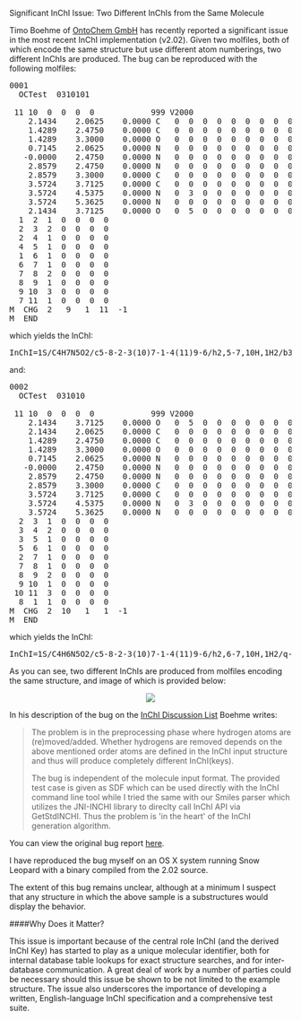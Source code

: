 Significant InChI Issue: Two Different InChIs from the Same Molecule

Timo Boehme of [OntoChem GmbH](http://www.ontochem.com/) has recently reported a significant issue in the most recent InChI implementation (v2.02). Given two molfiles, both of which encode the same structure but use different atom numberings, two different InChIs are produced. The bug can be reproduced with the following molfiles:

<pre class="console">
0001
  OCTest  0310101

 11 10  0  0  0  0            999 V2000
    2.1434    2.0625    0.0000 C   0  0  0  0  0  0  0  0  0  0  0  0
    1.4289    2.4750    0.0000 C   0  0  0  0  0  0  0  0  0  0  0  0
    1.4289    3.3000    0.0000 O   0  0  0  0  0  0  0  0  0  0  0  0
    0.7145    2.0625    0.0000 N   0  0  0  0  0  0  0  0  0  0  0  0
   -0.0000    2.4750    0.0000 N   0  0  0  0  0  0  0  0  0  0  0  0
    2.8579    2.4750    0.0000 N   0  0  0  0  0  0  0  0  0  0  0  0
    2.8579    3.3000    0.0000 C   0  0  0  0  0  0  0  0  0  0  0  0
    3.5724    3.7125    0.0000 C   0  0  0  0  0  0  0  0  0  0  0  0
    3.5724    4.5375    0.0000 N   0  3  0  0  0  0  0  0  0  0  0  0
    3.5724    5.3625    0.0000 N   0  0  0  0  0  0  0  0  0  0  0  0
    2.1434    3.7125    0.0000 O   0  5  0  0  0  0  0  0  0  0  0  0
  1  2  1  0  0  0  0
  2  3  2  0  0  0  0
  2  4  1  0  0  0  0
  4  5  1  0  0  0  0
  1  6  1  0  0  0  0
  6  7  1  0  0  0  0
  7  8  2  0  0  0  0
  8  9  1  0  0  0  0
  9 10  3  0  0  0  0
  7 11  1  0  0  0  0
M  CHG  2   9   1  11  -1
M  END
</pre>

which yields the InChI:

<pre class="console">
InChI=1S/C4H7N5O2/c5-8-2-3(10)7-1-4(11)9-6/h2,5-7,10H,1H2/b3-2-
</pre>

and:

<pre class="console">
0002
  OCTest  031010

 11 10  0  0  0  0            999 V2000
    2.1434    3.7125    0.0000 O   0  5  0  0  0  0  0  0  0  0  0  0
    2.1434    2.0625    0.0000 C   0  0  0  0  0  0  0  0  0  0  0  0
    1.4289    2.4750    0.0000 C   0  0  0  0  0  0  0  0  0  0  0  0
    1.4289    3.3000    0.0000 O   0  0  0  0  0  0  0  0  0  0  0  0
    0.7145    2.0625    0.0000 N   0  0  0  0  0  0  0  0  0  0  0  0
   -0.0000    2.4750    0.0000 N   0  0  0  0  0  0  0  0  0  0  0  0
    2.8579    2.4750    0.0000 N   0  0  0  0  0  0  0  0  0  0  0  0
    2.8579    3.3000    0.0000 C   0  0  0  0  0  0  0  0  0  0  0  0
    3.5724    3.7125    0.0000 C   0  0  0  0  0  0  0  0  0  0  0  0
    3.5724    4.5375    0.0000 N   0  3  0  0  0  0  0  0  0  0  0  0
    3.5724    5.3625    0.0000 N   0  0  0  0  0  0  0  0  0  0  0  0
  2  3  1  0  0  0  0
  3  4  2  0  0  0  0
  3  5  1  0  0  0  0
  5  6  1  0  0  0  0
  2  7  1  0  0  0  0
  7  8  1  0  0  0  0
  8  9  2  0  0  0  0
  9 10  1  0  0  0  0
 10 11  3  0  0  0  0
  8  1  1  0  0  0  0
M  CHG  2  10   1   1  -1
M  END
</pre>

which yields the InChI:

<pre class="console">
InChI=1S/C4H6N5O2/c5-8-2-3(10)7-1-4(11)9-6/h2,6-7,10H,1H2/q-1/p+1/b3-2-
</pre>

As you can see, two different InChIs are produced from molfiles encoding the same structure, and image of which is provided below:

<center><img src="http://depth-first.s3.amazonaws.com/20100311/inchi-bug.png"></img></center>

In his description of the bug on the [InChI Discussion List](http://sourceforge.net/mailarchive/message.php?msg_name=4B98AD34.5000307%40ontochem.com) 
Boehme writes:

>The problem is in the preprocessing phase where hydrogen atoms are
(re)moved/added. Whether hydrogens are removed depends on the above
mentioned order atoms are defined in the InChI input structure and thus
will produce completely different InChI(keys).
>
>The bug is independent of the molecule input format. The provided test
case is given as SDF which can be used directly with the InChI command
line tool while I tried the same with our Smiles parser which utilizes
the JNI-INCHI library to direclty call InChI API via GetStdINCHI. Thus
the problem is 'in the heart' of the InChI generation algorithm.

You can view the original bug report [here](http://sourceforge.net/tracker/?func=detail&aid=2967428&group_id=136669&atid=741489).

I have reproduced the bug myself on an OS X system running Snow Leopard with a binary compiled from the 2.02 source.

The extent of this bug remains unclear, although at a minimum I suspect that any structure in which the above sample is a substructures would display the behavior.

####Why Does it Matter?

This issue is important because of the central role InChI (and the derived InChI Key) has started to play as a unique molecular identifier, both for internal database table lookups for exact structure searches, and for inter-database communication. A great deal of work by a number of parties could be necessary should this issue be shown to be not limited to the example structure. The issue also underscores the importance of developing a written, English-language InChI specification and a comprehensive test suite.


